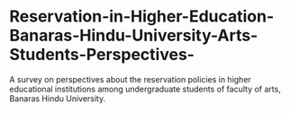 # Reservation-in-Higher-Education-Banaras-Hindu-University-Arts-Students-Perspectives-
A survey on perspectives about the reservation policies in higher educational institutions among undergraduate students of faculty of arts, Banaras Hindu University.
